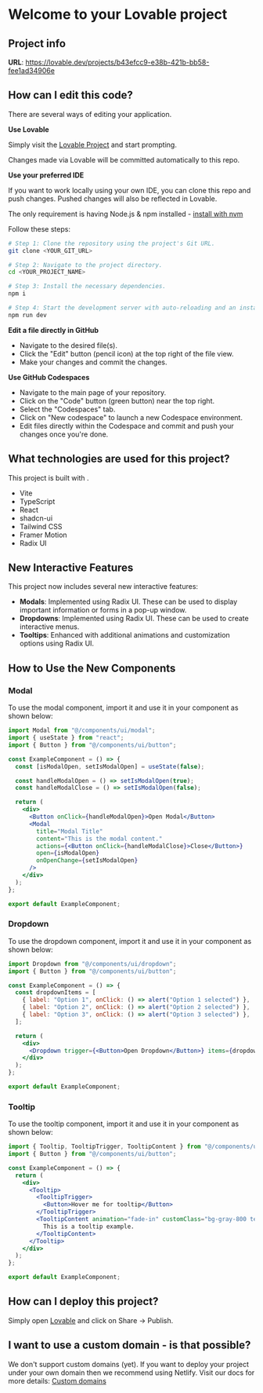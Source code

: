 # Welcome to your Lovable project

## Project info

**URL**: https://lovable.dev/projects/b43efcc9-e38b-421b-bb58-fee1ad34906e

## How can I edit this code?

There are several ways of editing your application.

**Use Lovable**

Simply visit the [Lovable Project](https://lovable.dev/projects/b43efcc9-e38b-421b-bb58-fee1ad34906e) and start prompting.

Changes made via Lovable will be committed automatically to this repo.

**Use your preferred IDE**

If you want to work locally using your own IDE, you can clone this repo and push changes. Pushed changes will also be reflected in Lovable.

The only requirement is having Node.js & npm installed - [install with nvm](https://github.com/nvm-sh/nvm#installing-and-updating)

Follow these steps:

```sh
# Step 1: Clone the repository using the project's Git URL.
git clone <YOUR_GIT_URL>

# Step 2: Navigate to the project directory.
cd <YOUR_PROJECT_NAME>

# Step 3: Install the necessary dependencies.
npm i

# Step 4: Start the development server with auto-reloading and an instant preview.
npm run dev
```

**Edit a file directly in GitHub**

- Navigate to the desired file(s).
- Click the "Edit" button (pencil icon) at the top right of the file view.
- Make your changes and commit the changes.

**Use GitHub Codespaces**

- Navigate to the main page of your repository.
- Click on the "Code" button (green button) near the top right.
- Select the "Codespaces" tab.
- Click on "New codespace" to launch a new Codespace environment.
- Edit files directly within the Codespace and commit and push your changes once you're done.

## What technologies are used for this project?

This project is built with .

- Vite
- TypeScript
- React
- shadcn-ui
- Tailwind CSS
- Framer Motion
- Radix UI

## New Interactive Features

This project now includes several new interactive features:

- **Modals**: Implemented using Radix UI. These can be used to display important information or forms in a pop-up window.
- **Dropdowns**: Implemented using Radix UI. These can be used to create interactive menus.
- **Tooltips**: Enhanced with additional animations and customization options using Radix UI.

## How to Use the New Components

### Modal

To use the modal component, import it and use it in your component as shown below:

```jsx
import Modal from "@/components/ui/modal";
import { useState } from "react";
import { Button } from "@/components/ui/button";

const ExampleComponent = () => {
  const [isModalOpen, setIsModalOpen] = useState(false);

  const handleModalOpen = () => setIsModalOpen(true);
  const handleModalClose = () => setIsModalOpen(false);

  return (
    <div>
      <Button onClick={handleModalOpen}>Open Modal</Button>
      <Modal
        title="Modal Title"
        content="This is the modal content."
        actions={<Button onClick={handleModalClose}>Close</Button>}
        open={isModalOpen}
        onOpenChange={setIsModalOpen}
      />
    </div>
  );
};

export default ExampleComponent;
```

### Dropdown

To use the dropdown component, import it and use it in your component as shown below:

```jsx
import Dropdown from "@/components/ui/dropdown";
import { Button } from "@/components/ui/button";

const ExampleComponent = () => {
  const dropdownItems = [
    { label: "Option 1", onClick: () => alert("Option 1 selected") },
    { label: "Option 2", onClick: () => alert("Option 2 selected") },
    { label: "Option 3", onClick: () => alert("Option 3 selected") },
  ];

  return (
    <div>
      <Dropdown trigger={<Button>Open Dropdown</Button>} items={dropdownItems} />
    </div>
  );
};

export default ExampleComponent;
```

### Tooltip

To use the tooltip component, import it and use it in your component as shown below:

```jsx
import { Tooltip, TooltipTrigger, TooltipContent } from "@/components/ui/tooltip";
import { Button } from "@/components/ui/button";

const ExampleComponent = () => {
  return (
    <div>
      <Tooltip>
        <TooltipTrigger>
          <Button>Hover me for tooltip</Button>
        </TooltipTrigger>
        <TooltipContent animation="fade-in" customClass="bg-gray-800 text-white">
          This is a tooltip example.
        </TooltipContent>
      </Tooltip>
    </div>
  );
};

export default ExampleComponent;
```

## How can I deploy this project?

Simply open [Lovable](https://lovable.dev/projects/b43efcc9-e38b-421b-bb58-fee1ad34906e) and click on Share -> Publish.

## I want to use a custom domain - is that possible?

We don't support custom domains (yet). If you want to deploy your project under your own domain then we recommend using Netlify. Visit our docs for more details: [Custom domains](https://docs.lovable.dev/tips-tricks/custom-domain/)
